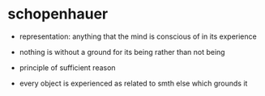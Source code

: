 # schopenhauer

- representation: anything that the mind is conscious of in its experience

- nothing is without a ground for its being rather than not being
- principle of sufficient reason
- every object is experienced as related to smth else which grounds it
